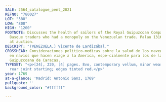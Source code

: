 ```yaml
---
SALE: 2564_catalogue_pent_2021
REFNO: "780027"
LOT: "388"
LOW: "800"
HIGH: "1200"
FOOTNOTE: Discusses the health of sailors of the Royal Guipuzcoan Company of Caracas,
  Basque traders who had a monopoly on the Venezuelan trade. Palau 131611; none traced
  at auction.
DESCRIPT: "(VENEZUELA.) Vicente de Lardizábal."
CROSSHEAD: Consideraciones politico-medicas sobre la salud de los navegantes . . .
  en navios que hacen viage a la America, espe-cialmente para los de la Real Compania
  Guipuzcoana de Caracas.
TYPESET: "<p>[24], 220, [4] pages. 8vo, contemporary vellum, minor wear; minor foxing,
  rear joint starting; edges tinted red.</p>"
year: 1769
at-a-glance: 'Madrid: Antonio Sanz, 1769'
pullquote: ''
background_color: "#ffffff"

---
```

